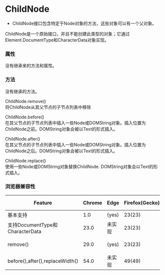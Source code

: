 # ChildNode 

- ChildNode接口包含特定于Node对象的方法，这些对象可以有一个父对象。  

ChildNode是一个原始接口，并且不能创建此类型的对象；它通过Element.DocumentType和CharacterData对象实现。  

### 属性
 没有继承来的方法和属性。  

### 方法
 没有继承的方法。  

ChildNode.remove()  
 将ChildNode从其父节点的子节点列表中移除  

ChildNode.before()  
 在其父节点的子节点列表中插入一些Node或DOMString对象。插入位置为ChildNode之前。DOMString对象会被以Text的形式插入。  

ChildNode.after()  
 在其父节点的子节点列表中插入一些Node或DOMString对象。插入位置为ChildNode之后。DOMString对象会被以Text的形式插入。  

ChildNode.replace()  
 使用一些Node或DOMString对象替换ChildNode. DOMString对象会以Text的形式插入。  


### 浏览器兼容性  

|  Feature                     | Chrome |   Edge     |Firefox(Gecko) | Internet Explorer | Opera | Safari | 
|---------------------         |-------- |---------  |-------------- |----------------|---------|----------|
|基本支持                       |   1.0   |    (yes)  |    23(23)       |   9.0         |   10.0 |   4.0  |
| 支持DocumentType和CharacterData | 23.0 |   未实现  | 23(23)        |  未实现       |     16.0      |   未实现    |
| remove()                    | 29.0    |   (yes)   | 23(23)        |  未实现       |     16.0      |   未实现    |
| before(),after(),replaceWidth()| 54.0  |   未实现   | 49(49)        |  未实现       |     39      |   未实现    |

  

